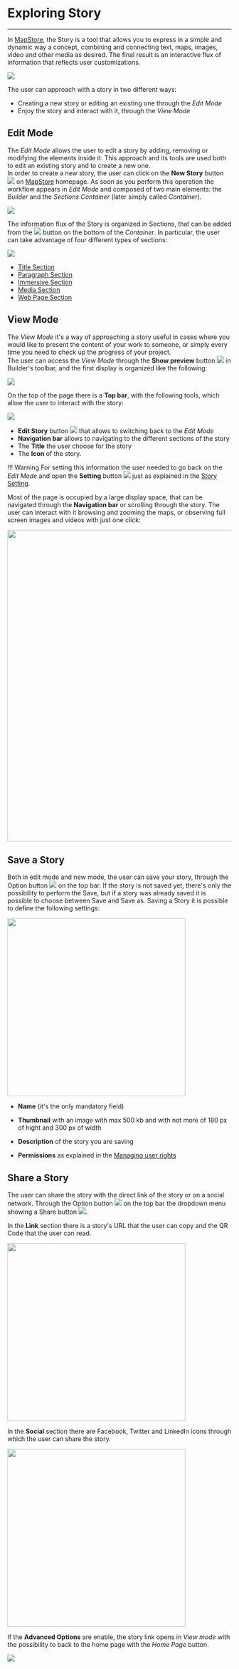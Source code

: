 # Exploring Story 
**********************

In [MapStore](https://mapstore.geo-solutions.it/mapstore/#/), the Story is a tool that allows you to express in a simple and dynamic way a concept, combining and connecting text, maps, images, video and other media as desired. The final result is an interactive flux of information that reflects user customizations.

<img src="../img/exploring-stories/story.gif" class="ms-docimage"/>

The user can approach with a story in two different ways:

* Creating a new story or editing an existing one through the *Edit Mode*
* Enjoy the story and interact with it, through the *View Mode*

## Edit Mode

The *Edit Mode* allows the user to edit a story by adding, removing or modifying the elements inside it. This approach and its tools are used both to edit an existing story and to create a new one. <br>
In order to create a new story, the user can click on the **New Story** button <img src="../img/button/new_story_button.jpg" class="ms-docbutton"/> on [MapStore](https://mapstore.geo-solutions.it/mapstore/#/) homepage. As soon as you perform this operation the workflow appears in *Edit Mode* and composed of two main elements: the *Builder* and the *Sections Container* (later simply called *Container*).

<img src="../img/exploring-stories/story-workspace.jpg" class="ms-docimage"/>

The information flux of the Story is organized in Sections, that can be added from the <img src="../img/button/add-section.jpg" class="ms-docbutton"/> button on the bottom of the *Container*. In particular, the user can take advantage of four different types of sections:

<img src="../img/exploring-stories/sections.jpg" class="ms-docimage"/>

* [Title Section](title-section.md)
* [Paragraph Section](paragraph-section.md)
* [Immersive Section](immersive-section.md)
* [Media Section](media-section.md)
* [Web Page Section](web-section.md)

## View Mode

The *View Mode* it's a way of approaching a story useful in cases where you would like to present the content of your work to someone, or simply every time you need to check up the progress of your project. <br>
The user can access the *View Mode* through the **Show preview** button <img src="../img/button/show-preview-button.jpg" class="ms-docbutton"/> in Builder's toolbar, and the first display is organized like the following:

<img src="../img/exploring-stories/view-mode-page.jpg" class="ms-docimage"/>

On the top of the page there is a **Top bar**, with the following tools, which allow the user to interact with the story:

<img src="../img/exploring-stories/top-bar.jpg" class="ms-docimage"/>

* **Edit Story** button <img src="../img/button/edit-icon-1.jpg" class="ms-docbutton"/> that allows to switching back to the *Edit Mode*
* **Navigation bar** allows to navigating to the different sections of the story 
* The **Title** the user choose for the story 
* The **Icon** of the story.  

!!! Warning
    For setting this information the user needed to go back on the *Edit Mode* and open the **Setting** button <img src="../img/button/setting-button.jpg" class="ms-docbutton"/> just as explained in the [Story Setting](story-setting.md).

Most of the page is occupied by a large display space, that can be navigated through the **Navigation bar** or scrolling through the story. The user can interact with it browsing and zooming the maps, or observing full screen images and videos with just one click:

<img src="../img/exploring-stories/view-mode-nava.gif" class="ms-docimage" width="700px"/>

## Save a Story

Both in edit mode and new mode, the user can save your story, through the Option button <img src="../img/button/burger.jpg" class="ms-docbutton"/> on the top bar. If the story is not saved yet, there's only the possibility to perform the Save, but if a story was already saved it is possible to choose between Save and Save as. Saving a Story it is possible to define the following settings:

<img src="../img/exploring-stories/save-page.jpg" class="ms-docimage" width="400px"/>

* **Name** (it's the only mandatory field)

* **Thumbnail** with an image with max 500 kb and with not more of 180 px of hight and 300 px of width

* **Description** of the story you are saving

* **Permissions** as explained in the [Managing user rights](managing-user-rights.md) 

## Share a Story

The user can share the story with the direct link of the story or on a social network. Through the Option button <img src="../img/button/burger.jpg" class="ms-docbutton"/> on the top bar the dropdown menu showing a Share button <img src="../img/share/share.jpg" class="ms-docbutton"  style="max-height:20px;"/>. 

In the **Link** section there is a story's URL that the user can copy and the QR Code that the user can read.

<img src="../img/exploring-stories/share.jpg" class="ms-docimage" width="400px"/>

In the **Social** section there are Facebook, Twitter and LinkedIn icons through which the user can share the story. 

<img src="../img/exploring-stories/share-social.jpg" class="ms-docimage" width="400px"/>

If the **Advanced Options** are enable, the story link opens in *View mode* with the possibility to back to the home page with the *Home Page* button.

<img src="../img/exploring-stories/share-page.jpg" class="ms-docimage"/>




